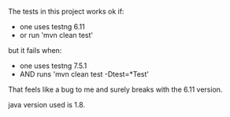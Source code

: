 The tests in this project works ok if:

- one uses testng 6.11
- or run 'mvn clean test'



but it fails when:

- one uses testng 7.5.1
- AND runs 'mvn clean test  -Dtest=*Test'



That feels like a bug to me and surely breaks with the 6.11 version.

java version used is 1.8.